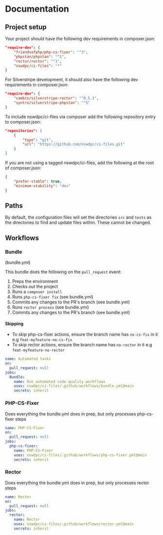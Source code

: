 # Documentation

## Project setup

Your project should have the following dev requirements in composer.json:

```json
"require-dev": {
    "friendsofphp/php-cs-fixer": "^3",
    "phpstan/phpstan": "^1",
    "rector/rector": "^1",
    "nswdpc/ci-files": "*"
}
```

For Silverstripe development, it should also have the following dev requirements in composer.json:

```json
"require-dev": {
    "cambis/silverstripe-rector": "^0.5.1",
    "syntro/silverstripe-phpstan": "^5"
}
```

To include nswdpc/ci-files via composer add the following repository entry to composer.json:
```json
"repositories": [
    {
        "type": "git",
        "url": "https://github.com/nswdpc/ci-files.git"
    }
]
```

If you are not using a tagged nswdpc/ci-files, add the following at the root of composer.json:

```json
{
    "prefer-stable": true,
    "minimum-stability": "dev"
}
```

## Paths

By default, the configuration files will set the directories `src` and `tests` as the directories to find and update files within. These cannot be changed.

## Workflows

### Bundle

(bundle.yml)

This bundle does the following on the `pull_request` event:

1. Preps the environment
1. Checks out the project
1. Runs a `composer install`
1. Runs `php-cs-fixer fix` (see bundle.yml)
1. Commits any changes to the PR's branch (see bundle.yml)
1. Runs `rector process` (see bundle.yml)
1. Commits any changes to the PR's branch (see bundle.yml)

#### Skipping

+ To skip php-cs-fixer actions, ensure the branch name has `no-cs-fix` in it e.g `feat-myfeature-no-cs-fix`
+ To skip rector actions, ensure the branch name has `no-rector` in it e.g `feat-myfeature-no-rector`

```yml
name: Automated tasks
on:
  pull_request: null
jobs:
  Bundle:
    name: Run automated code quality workflows
    uses: nswdpc/ci-files/.github/workflows/bundle.yml@main
    secrets: inherit
```

### PHP-CS-Fixer

Does everything the bundle.yml does in prep, but only processes php-cs-fixer steps

```yml
name: PHP-CS-Fixer
on:
  pull_request: null
jobs:
  php-cs-fixer:
    name: PHP-CS-Fixer
    uses: nswdpc/ci-files/.github/workflows/php-cs-fixer.yml@main
    secrets: inherit
```

### Rector


Does everything the bundle.yml does in prep, but only processes rector steps

```yml
name: Rector
on:
  pull_request: null
jobs:
  rector:
    name: Rector
    uses: nswdpc/ci-files/.github/workflows/rector.yml@main
    secrets: inherit
```
